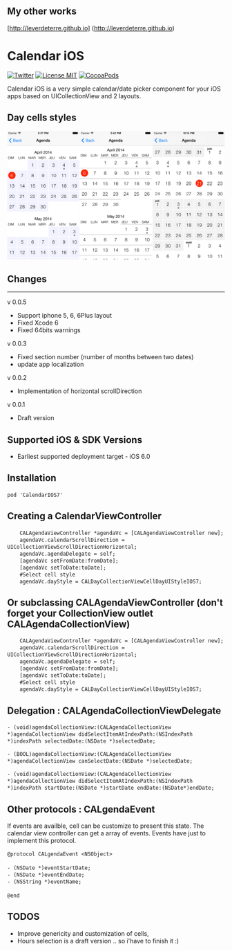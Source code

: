 ## My other works

[http://leverdeterre.github.io] (http://leverdeterre.github.io)

Calendar iOS
==================
[![Twitter](https://img.shields.io/badge/contact-@leverdeterre-green.svg)](http://twitter.com/leverdeterre)
[![License MIT](https://img.shields.io/badge/license-MIT-green.svg)](https://github.com/leverdeterre/CalendarIOS7/blob/master/LICENSE)
[![CocoaPods](http://img.shields.io/github/release/leverdeterre/CalendarIOS7.svg)](https://github.com/leverdeterre/CalendarIOS7)


Calendar iOS is a very simple calendar/date picker component for your iOS apps based on UICollectionView and 2 layouts.

Day cells styles
---------------------------------------------------
![Image](./Screenshots/Calendar.png)

## Changes
---------------------------------------------------

v 0.0.5 
* Support iphone 5, 6, 6Plus layout
* Fixed Xcode 6
* Fixed 64bits warnings

v 0.0.3 
* Fixed section number (number of months between two dates)
* update app localization	

v 0.0.2 
* Implementation of horizontal scrollDirection
	
v 0.0.1 
* Draft version

Supported iOS & SDK Versions
---------------------------------------------------

* Earliest supported deployment target - iOS 6.0

Installation
---------------------------------------------------
```objc
pod 'CalendarIOS7'
```


Creating a CalendarViewController
---------------------------------------------------

```objc
    CALAgendaViewController *agendaVc = [CALAgendaViewController new];
    agendaVc.calendarScrollDirection = UICollectionViewScrollDirectionHorizontal;
    agendaVc.agendaDelegate = self;
    [agendaVc setFromDate:fromDate];
    [agendaVc setToDate:toDate];
    #Select cell style
    agendaVc.dayStyle = CALDayCollectionViewCellDayUIStyleIOS7;
```

Or subclassing CALAgendaViewController (don't forget your CollectionView outlet CALAgendaCollectionView)
---------------------------------------------------

```objc
    CALAgendaViewController *agendaVc = [CALAgendaViewController new];
    agendaVc.calendarScrollDirection = UICollectionViewScrollDirectionHorizontal;
    agendaVc.agendaDelegate = self;
    [agendaVc setFromDate:fromDate];
    [agendaVc setToDate:toDate];
    #Select cell style
    agendaVc.dayStyle = CALDayCollectionViewCellDayUIStyleIOS7;
```

Delegation : CALAgendaCollectionViewDelegate
---------------------------------------------------

```objc
- (void)agendaCollectionView:(CALAgendaCollectionView *)agendaCollectionView didSelectItemAtIndexPath:(NSIndexPath *)indexPath selectedDate:(NSDate *)selectedDate;
```


```objc
- (BOOL)agendaCollectionView:(CALAgendaCollectionView *)agendaCollectionView canSelectDate:(NSDate *)selectedDate;
```

```objc
- (void)agendaCollectionView:(CALAgendaCollectionView *)agendaCollectionView didSelectItemAtIndexPath:(NSIndexPath *)indexPath startDate:(NSDate *)startDate endDate:(NSDate*)endDate;
```

Other protocols : CALgendaEvent
---------------------------------------------------
If events are availble, cell can be customize to present this state.
The calendar view controller can get a array of events.
Events have just to implement this protocol.

```objc
@protocol CALgendaEvent <NSObject>

- (NSDate *)eventStartDate;
- (NSDate *)eventEndDate;
- (NSString *)eventName;

@end
```


TODOS
---------------------------------------------------

- Improve genericity and customization of cells,
- Hours selection is a draft version .. so i'have to finish it :)




